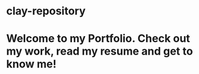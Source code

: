 # clay-repository

# Welcome to my Portfolio. Check out my work, read my resume and get to know me! 